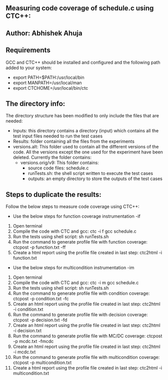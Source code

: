 ## Measuring code coverage of schedule.c using CTC++:
## Author: Abhishek Ahuja

## Requirements
GCC and CTC++ should be installed and configured and the following path added to your system:
* export PATH=$PATH:/usr/local/bin
* export MANPATH=/usr/local/man
* export CTCHOME=/usr/local/bin/ctc

## The directory info:
The directory structure has been modified to only include the files that are needed:
* Inputs: this directory contains a directory (input) which contains all the test input files needed to run the test cases
* Results: folder containing all the files from the experiments
* versions.alt: This folder used to contain all the different versions of the code. All the versions except the one used for the experiment have been deleted. Currently the folder contains:
    + versions.orig/v9: This folder contains:
        - source code files: schedule.c
        - runTests.sh: the shell script written to execute the test cases
        - outputs: an empty directory to store the outputs of the test cases

## Steps to duplicate the results:
Follow the below steps to measure code coverage using CTC++:

* Use the below steps for function coverage instrumentation -if
1. Open terminal
2. Compile the code with CTC and gcc: ctc -i f gcc schedule.c
3. Run the tests using shell script: sh runTests.sh
4. Run the command to generate profile file with function coverage: ctcpost -p function.txt -ff
5. Create a html report using the profile file created in last step: ctc2html -i function.txt

* Use the below steps for multicondition instrumentation -im
1. Open terminal
2. Compile the code with CTC and gcc: ctc -i m gcc schedule.c
3. Run the tests using shell script: sh runTests.sh
4. Run the command to generate profile file with condition coverage: ctcpost -p condition.txt -fc
5. Create an html report using the profile file created in last step: ctc2html -i condition.txt
6. Run the command to generate profile file with decision coverage: ctcpost -p decision.txt -fd
7. Create an html report using the profile file created in last step: ctc2html -i decision.txt
8. Run the command to generate profile file with MC/DC coverage: ctcpost -p mcdc.txt -fmcdc
9. Create an html report using the profile file created in last step: ctc2html -i mcdc.txt
10. Run the command to generate profile file with multicondition coverage: ctcpost -p multicondition.txt
11. Create a html report using the profile file created in last step: ctc2html -i multicondition.txt